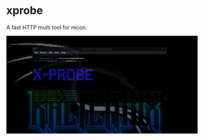 # xprobe
A fast HTTP multi tool for recon.

![alt text](https://github.com/gotr00t0day/xprobe/blob/main/xprobe.png)
